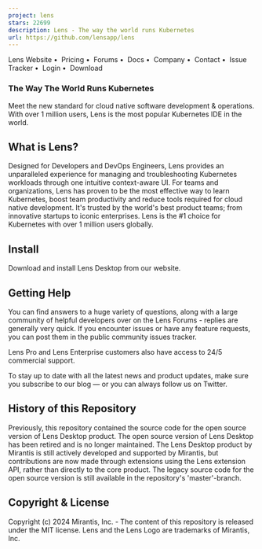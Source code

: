 ```yaml
---
project: lens
stars: 22699
description: Lens - The way the world runs Kubernetes
url: https://github.com/lensapp/lens
---
```


Lens Website •  Pricing •  Forums •  Docs •  Company •  Contact •  Issue Tracker •  Login •  Download

### The Way The World Runs Kubernetes

Meet the new standard for cloud native software development & operations.  
With over 1 million users, Lens is the most popular Kubernetes IDE in the world.

What is Lens?
-------------

Designed for Developers and DevOps Engineers, Lens provides an unparalleled experience for managing and troubleshooting Kubernetes workloads through one intuitive context-aware UI. For teams and organizations, Lens has proven to be the most effective way to learn Kubernetes, boost team productivity and reduce tools required for cloud native development. It's trusted by the world's best product teams; from innovative startups to iconic enterprises. Lens is the #1 choice for Kubernetes with over 1 million users globally.

Install
-------

Download and install Lens Desktop from our website.

Getting Help
------------

You can find answers to a huge variety of questions, along with a large community of helpful developers over on the Lens Forums - replies are generally very quick. If you encounter issues or have any feature requests, you can post them in the public community issues tracker.

Lens Pro and Lens Enterprise customers also have access to 24/5 commercial support.

To stay up to date with all the latest news and product updates, make sure you subscribe to our blog — or you can always follow us on Twitter.

History of this Repository
--------------------------

Previously, this repository contained the source code for the open source version of Lens Desktop product. The open source version of Lens Desktop has been retired and is no longer maintained. The Lens Desktop product by Mirantis is still actively developed and supported by Mirantis, but contributions are now made through extensions using the Lens extension API, rather than directly to the core product. The legacy source code for the open source version is still available in the repository's 'master'-branch.

Copyright & License
-------------------

Copyright (c) 2024 Mirantis, Inc. - The content of this repository is released under the MIT license. Lens and the Lens Logo are trademarks of Mirantis, Inc.
